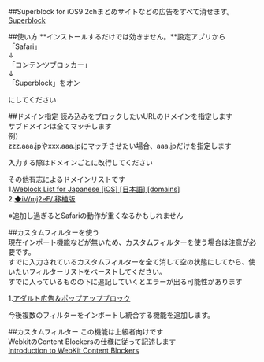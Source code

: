 ##Superblock for iOS9
2chまとめサイトなどの広告をすべて消せます。  
[Superblock](https://itunes.apple.com/us/app/superblock-guang-gaoburokku/id1041786553?l=ja&ls=1&mt=8)  

##使い方
**インストールするだけでは効きません。**設定アプリから  
「Safari」  
↓  
「コンテンツブロッカー」  
↓  
「Superblock」をオン  

にしてください

##ドメイン指定
読み込みをブロックしたいURLのドメインを指定します  
サブドメインは全てマッチします  
例）  
zzz.aaa.jpやxxx.aaa.jpにマッチさせたい場合、aaa.jpだけを指定します  
  
入力する際はドメインごとに改行してください  
  
その他有志によるドメインリストです  
1.[Weblock List for Japanese [iOS] [日本語] [domains]](http://cosmonote.blogspot.jp/2014/02/weblock-list-for-japanese-ios-domains.html?m=1)  
2.[◆iV/mj2eF/.移植版](http://sugokunemui.github.io/superblock/domain.html)  
  
※追加し過ぎるとSafariの動作が重くなるかもしれません
  
##カスタムフィルターを使う  
現在インポート機能などが無いため、カスタムフィルターを使う場合は注意が必要です。  
すでに入力されているカスタムフィルターを全て消して空の状態にしてから、使いたいフィルターリストをペーストしてください。  
すでに入っているものの下に追記していくとエラーが出る可能性があります  
  
1.[アダルト広告＆ポップアップブロック](https://raw.githubusercontent.com/sugokunemui/adblock/master/adult.json)  
  
今後複数のフィルターをインポートし統合する機能を追加します。  
  
##カスタムフィルター
この機能は上級者向けです  
WebkitのContent Blockersの仕様に従って記述します  
[Introduction to WebKit Content Blockers](https://www.webkit.org/blog/3476/content-blockers-first-look/)